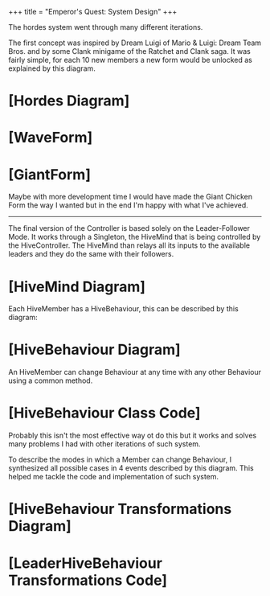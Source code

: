 +++
title = "Emperor's Quest: System Design"
+++

The hordes system went through many different iterations.

The first concept was inspired by Dream Luigi of Mario & Luigi: Dream Team Bros. and by some Clank minigame of the Ratchet and Clank saga. It was fairly simple, for each 10 new members a new form would be unlocked as explained by this diagram.

# [Hordes Diagram]

# [WaveForm]
# [GiantForm]

Maybe with more development time I would have made the Giant Chicken Form the way I wanted but in the end I'm happy with what I've achieved.

---


The final version of the Controller is based solely on the Leader-Follower Mode. It works through a Singleton, the HiveMind that is being controlled by the HiveController. The HiveMind than relays all its inputs to the available leaders and they do the same with their followers.

# [HiveMind Diagram]

Each HiveMember has a HiveBehaviour, this can be described by this diagram:

# [HiveBehaviour Diagram]

An HiveMember can change Behaviour at any time with any other Behaviour using a common method.

# [HiveBehaviour Class Code]

Probably this isn't the most effective way ot do this but it works and solves many problems I had with other iterations of such system.

To describe the modes in which a Member can change Behaviour, I synthesized all possible cases in 4 events described by this diagram. This helped me tackle the code and implementation of such system.

# [HiveBehaviour Transformations Diagram]
# [LeaderHiveBehaviour Transformations Code]